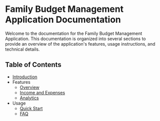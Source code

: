 # Family Budget Management Application Documentation

Welcome to the documentation for the Family Budget Management Application. This documentation is organized into several sections to provide an overview of the application's features, usage instructions, and technical details.

## Table of Contents

- [Introduction](introduction.md)
- Features
  - [Overview](features/overview.md)
  - [Income and Expenses](features/income_expenses.md)
  - [Analytics](features/analytics.md)
- Usage
  - [Quick Start](usage/quickstart.md)
  - [FAQ](usage/faq.md)

